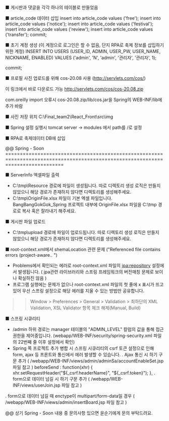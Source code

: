 ■ 게시판과 댓글을 각각 하나의 테이블로 만들었음

■ article_code 데이터 삽입
insert into article_code values ('free');
insert into article_code values ('notice');
insert into article_code values ('festival');
insert into article_code values ('review');
insert into article_code values ('transfer');
commit;

■ 초기 계정 생성 (이 계정으로 로그인은 할 수 없음, 단지 RPA로 축제 정보를 삽입하기 위한 계정)
INSERT INTO USERS (USER_ID, ADMIN, USER_PW, USER_NAME, NICKNAME, ENABLED) VALUES ('admin', 'N', 'admin', '관리자', '관리자', 1);

commit;


■ 프로필 사진 업로드를 위해 cos-20.08 사용 (http://servlets.com/cos/)

이 링크에서 바로 다운로드 가능
http://servlets.com/cos/cos-20.08.zip

com.oreilly import 오류시 
cos-20.08.zip/lib/cos.jar을
Spring의 WEB-INF/lib에 추가 바람

■ 사진 저장 위치
C:\Final_team2\React_Front\src\img

■ Spring 설정
실행시 tomcat server -> modules 에서 path를 /로 설정


■ RPA로 축제데이터 DB에 삽입



@@ Spring - Soon ================================================================================================================================

■ ServerInfo 엑셀파일 출력
 - C:\tmp\Resource 경로에 파일이 생성됩니다. 따로 디렉토리 생성 로직은 만들지 않았으니 해당 경로가 존재하지 않다면 디렉토리를 생성해주세요.
 - C:\tmp\OriginFile.xlsx 파일이 기본 엑셀 파일입니다. BangBangGokGok_Spring 프로젝트 내부에 OriginFile.xlsx 파일을 C:\tmp 경로로 복사 혹은 잘라내기 해주세요.
 
■ 게시판 파일 업로드
 - C:\tmp\upload 경로에 파일이 업로드됩니다. 따로 디렉토리 생성 로직은 만들지 않았으니 해당 경로가 존재하지 않다면 디렉토리를 생성해주세요.
 
■ root-context.xml에서 shemaLocation 관련 문제 ("Referenced file contains errors (project-aware.. ")
 - Problems에서 확인되는 에러로 root-context.xml 파일의 <jpa:repository> 설정에서 발생됩니다. ( jpa관련 라이브러리와 스프링 프레임워크의 버전매칭 문제로 보이나 확실하진 않음 )
 - 프로그램 실행에는 문제가 없으나 root-context.xml 파일의 첫 줄에 x 표시가 뜨고있어 우선 스프링 설정으로 해당 에러를 지울 수 있는 방법만 공유합니다.
 >> Window > Preferences > General > Validation > 최하단의 XML Validation, XSL Validator 항목 체크 해제(Manual, Build)
 
■ 스프링 시큐리티
 - /admin 하위 경로는 manager 테이블의 "ADMIN_LEVEL" 칼럼의 값을 통해 접근 권한을 제어중입니다. (webapp/WEB-INF/security/spring-security.xml 파일의 22번째 줄 이후 설정에서 확인)
 - Spring 쪽 프로젝트 추가 병합 시 스프링 시큐리티의 csrf 토큰 설정으로 인해 form, ajax 등 프론트와 통신에서 에러 발생할 수 있습니다. 
  . Ajax 통신 시 하기 구문 추가 ( /webapp/WEB-INF/views/admin/adminSa/accountEnableSet.jsp 파일 참고 )
            beforeSend : function(xhr)
            {   
                xhr.setRequestHeader("${_csrf.headerName}", "${_csrf.token}");
            },
  . form으로 데이터 넘길 시 하기 구문 추가 ( /webapp/WEB-INF/views/userJoin.jsp 파일 참고 )
            <input type="hidden" name="${_csrf.parameterName}" value="${_csrf.token}"/>
            
  . form으로 데이터 넘길 때 enctype이 multipart/form-data일 경우 (  /webapp/WEB-INF/views/admin/insertBoard.jsp 파일 참고 )
            <form action="insertBoard.do?${_csrf.parameterName}=${_csrf.token}" method="post" enctype="multipart/form-data">
  

@@ 상기 Spring - Soon 내용 중 문의사항 있으면 윤순기에게 문의 부탁드려요.

